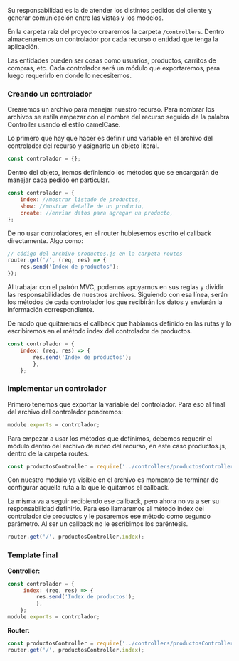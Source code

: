 Su responsabilidad es la de atender los distintos pedidos del cliente y generar comunicación entre las vistas y los modelos.

En la carpeta raíz del proyecto crearemos la carpeta ```/controllers```. Dentro almacenaremos un controlador por cada recurso o entidad que tenga la aplicación. 

Las entidades pueden ser cosas como usuarios, productos, carritos de compras, etc. Cada controlador será un módulo que exportaremos, para luego requerirlo en donde lo necesitemos.

### Creando un controlador

Crearemos un archivo para manejar nuestro recurso. Para nombrar los archivos se estila empezar con el nombre del recurso seguido de la palabra Controller usando el estilo camelCase.

Lo primero que hay que hacer es definir una variable en el archivo del controlador del recurso y asignarle un objeto literal.

```js
const controlador = {};
```

Dentro del objeto, iremos definiendo los métodos que se encargarán de manejar cada pedido en particular.

```js
const controlador = { 
	index: //mostrar listado de productos, 
	show: //mostrar detalle de un producto, 
	create: //enviar datos para agregar un producto, 
};
```

De no usar controladores, en el router hubiesemos escrito el callback directamente. Algo como:

```js
// código del archivo productos.js en la carpeta routes 
router.get('/', (req, res) => { 
	res.send('Index de productos'); 
});
```

Al trabajar con el patrón MVC, podemos apoyarnos en sus reglas y dividir las responsabilidades de nuestros archivos. Siguiendo con esa línea, serán los métodos de cada controlador los que recibirán los datos y enviarán la información correspondiente.

De modo que quitaremos el callback que habíamos definido en las rutas y lo escribiremos en el método index del controlador de productos. 

```js
const controlador = { 
	index: (req, res) => { 
		res.send('Index de productos'); 
		}, 
	};
```

### Implementar un controlador

Primero tenemos que exportar la variable del controlador. Para eso al final del archivo del controlador pondremos:

```js
module.exports = controlador;
```

Para empezar a usar los métodos que definimos, debemos requerir el módulo dentro del archivo de ruteo del recurso, en este caso productos.js, dentro de la carpeta routes.

```js
const productosController = require('../controllers/productosController');
```

Con nuestro módulo ya visible en el archivo es momento de terminar de configurar aquella ruta a la que le quitamos el callback. 

La misma va a seguir recibiendo ese callback, pero ahora no va a ser su responsabilidad definirlo. Para eso llamaremos al método index del controlador de productos y le pasaremos ese método como segundo parámetro. Al ser un callback no le escribimos los paréntesis.

```js
router.get('/', productosController.index);
```

### Template final

**Controller:**

```js
const controlador = {
	 index: (req, res) => {
		 res.send('Index de productos');
		 },
	};
module.exports = controlador;
```

**Router:**
```js
const productosController = require('../controllers/productosController');
router.get('/', productosController.index);
```